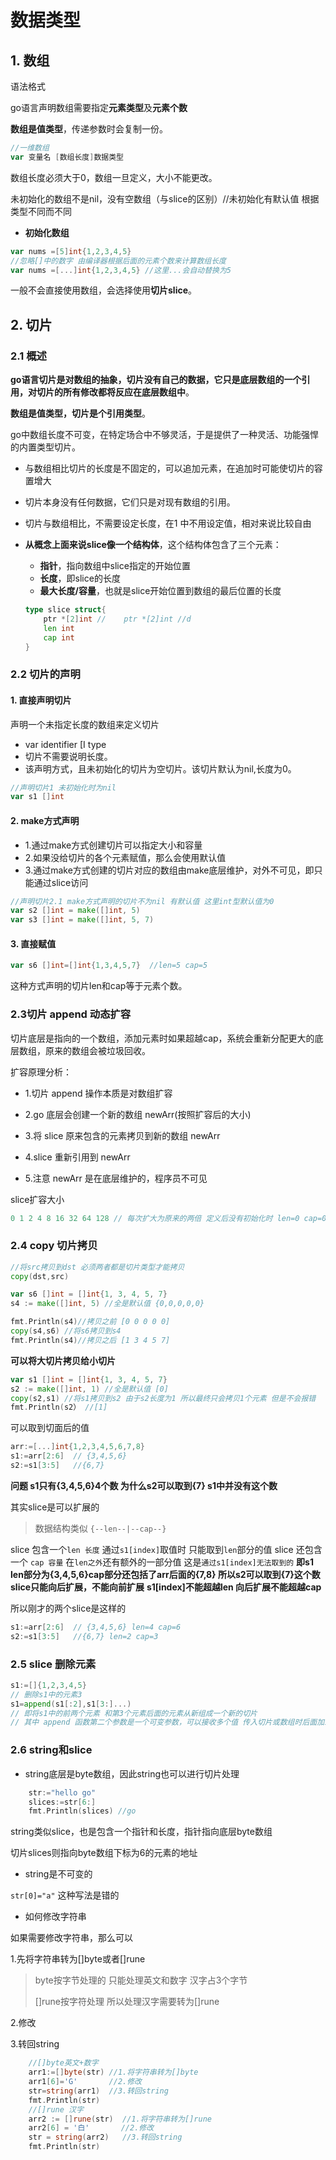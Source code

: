 # 数据类型

## 1. 数组

语法格式

go语言声明数组需要指定**元素类型**及**元素个数**

**数组是值类型**，传递参数时会复制一份。



```go
//一维数组
var 变量名 [数组长度]数据类型
```

数组长度必须大于0，数组一旦定义，大小不能更改。

未初始化的数组不是nil，没有空数组（与slice的区别）//未初始化有默认值 根据类型不同而不同

* **初始化数组**

```go
var nums =[5]int{1,2,3,4,5}
//忽略[]中的数字 由编译器根据后面的元素个数来计算数组长度
var nums =[...]int{1,2,3,4,5} //这里...会自动替换为5
```

一般不会直接使用数组，会选择使用**切片slice**。

## 2. 切片

### 2.1 概述

**go语言切片是对数组的抽象，切片没有自己的数据，它只是底层数组的一个引用，对切片的所有修改都将反应在底层数组中**。

**数组是值类型，切片是个引用类型**。

go中数组长度不可变，在特定场合中不够灵活，于是提供了一种灵活、功能强悍的内置类型切片。

* 与数组相比切片的长度是不固定的，可以追加元素，在追加时可能使切片的容置增大 

* 切片本身没有任何数据，它们只是对现有数组的引用。

* 切片与数组相比，不需要设定长度，在1 中不用设定值，相对来说比较自由 

* **从概念上面来说slice像一个结构体**，这个结构体包含了三个元素：

  * **指针**，指向数组中slice指定的开始位置 
  * **长度**，即slice的长度
  * **最大长度/容量**，也就是slice开始位置到数组的最后位置的长度

  ```go
  type slice struct{
      ptr *[2]int //    ptr *[2]int //d
      len int
      cap int
  }
  ```

  

### 2.2 切片的声明

#### 1. 直接声明切片

声明一个未指定长度的数组来定义切片 

* var identifier [I type 
* 切片不需要说明长度。
* 该声明方式，且未初始化的切片为空切片。该切片默认为nil,长度为0。

```go
//声明切片1 未初始化时为nil
var s1 []int
```

#### 2. make方式声明

* 1.通过make方式创建切片可以指定大小和容量
* 2.如果没给切片的各个元素赋值，那么会使用默认值
* 3.通过make方式创建的切片对应的数组由make底层维护，对外不可见，即只能通过slice访问

```go
//声明切片2.1 make方式声明的切片不为nil 有默认值 这里int型默认值为0
var s2 []int = make([]int, 5)
var s3 []int = make([]int, 5, 7)
```

#### 3. 直接赋值

 ```go
var s6 []int=[]int{1,3,4,5,7}  //len=5 cap=5
 ```

这种方式声明的切片len和cap等于元素个数。

### 2.3切片 append 动态扩容

切片底层是指向的一个数组，添加元素时如果超越cap，系统会重新分配更大的底层数组，原来的数组会被垃圾回收。

扩容原理分析：

* 1.切片 append 操作本质是对数组扩容

* 2.go 底层会创建一个新的数组 newArr(按照扩容后的大小)

* 3.将 slice 原来包含的元素拷贝到新的数组 newArr

* 4.slice 重新引用到 newArr

* 5.注意 newArr 是在底层维护的，程序员不可见

slice扩容大小

```go
0 1 2 4 8 16 32 64 128 // 每次扩大为原来的两倍 定义后没有初始化时 len=0 cap=0 slice=nil
```



### 2.4 copy 切片拷贝

```go
//将src拷贝到dst 必须两者都是切片类型才能拷贝
copy(dst,src)
```

```go
var s6 []int = []int{1, 3, 4, 5, 7} 	
s4 := make([]int, 5) //全是默认值 {0,0,0,0,0}

fmt.Println(s4)//拷贝之前 [0 0 0 0 0]
copy(s4,s6) //将s6拷贝到s4
fmt.Println(s4)//拷贝之后 [1 3 4 5 7]
```

**可以将大切片拷贝给小切片**

```go
var s1 []int = []int{1, 3, 4, 5, 7} 	
s2 := make([]int, 1) //全是默认值 [0]
copy(s2,s1) //将s1拷贝到s2 由于s2长度为1 所以最终只会拷贝1个元素 但是不会报错
fmt.Println(s2） //[1]
```

可以取到切面后的值

```go
arr:=[...]int{1,2,3,4,5,6,7,8}
s1:=arr[2:6]  // {3,4,5,6}
s2:=s1[3:5]   //{6,7}

```

**问题 s1只有{3,4,5,6}4个数 为什么s2可以取到{7} s1中并没有这个数**

其实slice是可以扩展的

>  数据结构类似 `{--len--|--cap--}`

slice 包含一个`len 长度` 通过`s1[index]`取值时 只能取到`len`部分的值 
slice 还包含一个 `cap 容量` 在`len之外`还有额外的一部分值 这是`通过s1[index]无法取到的`
**即s1 len部分为{3,4,5,6}cap部分还包括了arr后面的{7,8} 所以s2可以取到{7}这个数**
**slice只能向后扩展，不能向前扩展**
**s1[index]不能超越len 向后扩展不能超越cap**

所以刚才的两个slice是这样的

```go
s1:=arr[2:6]  // {3,4,5,6} len=4 cap=6
s2:=s1[3:5]   //{6,7} len=2 cap=3
```

### 2.5 slice 删除元素

```go
s1:=[]{1,2,3,4,5} 
// 删除s1中的元素3
s1=append(s1[:2],s1[3:]...)
// 即将s1中的前两个元素 和第3个元素后面的元素从新组成一个新的切片
// 其中 append 函数第二个参数是一个可变参数，可以接收多个值 传入切片或数组时后面加三个点即表示传入切片或数组中的所有值
```

### 2.6 string和slice

* string底层是byte数组，因此string也可以进行切片处理

```go
	str:="hello go"
	slices:=str[6:]
	fmt.Println(slices) //go
```

string类似slice，也是包含一个指针和长度，指针指向底层byte数组

切片slices则指向byte数组下标为6的元素的地址

* string是不可变的

`str[0]="a"` 这种写法是错的

* 如何修改字符串

如果需要修改字符串，那么可以

1.先将字符串转为[]byte或者[]rune

> byte按字节处理的 只能处理英文和数字 汉字占3个字节 
>
> []rune按字符处理 所以处理汉字需要转为[]rune

2.修改

3.转回string

```go
	//[]byte英文+数字
	arr1:=[]byte(str) //1.将字符串转为[]byte
	arr1[6]='G' 	  //2.修改
	str=string(arr1)  //3.转回string
	fmt.Println(str)
	//[]rune 汉字
	arr2 := []rune(str)  //1.将字符串转为[]rune
	arr2[6] = '白'		//2.修改
	str = string(arr2)   //3.转回string
	fmt.Println(str)
```

